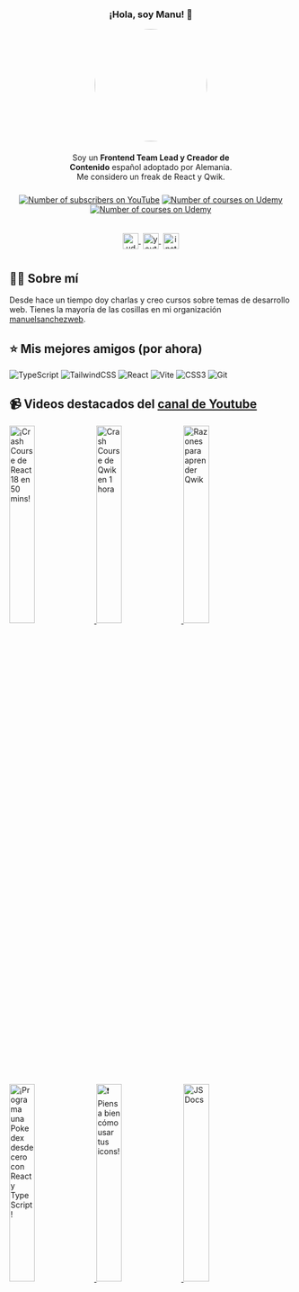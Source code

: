 <div align="center">

<h3 align="center">¡Hola, soy Manu! 👋</h3>

<img align="center" style="border-radius: 50%; margin-bottom: 10px;" width="200" src="https://media.licdn.com/dms/image/D4E03AQF9ul3jbeZu-g/profile-displayphoto-shrink_400_400/0/1685693463119?e=1691020800&v=beta&t=UXygask7BPYaJsWHEsBK9MNNk4EAyzXdeul63hcTYkQ" />

<p align="center" style="margin: 10px 0;width: 350px">Soy un <strong>Frontend Team Lead y Creador de Contenido</strong> español adoptado por Alemania. <br /> Me considero un freak de React y Qwik.</p>
</div>

<div align="center" style="display: flex; margin: 10px 0; justify-content: center; gap: 10px;">

[![Number of subscribers on YouTube](https://img.shields.io/youtube/channel/subscribers/UCX3IE_OjG20p_AwbX06YAEg?style=social)](https://www.youtube.com/channel/UCX3IE_OjG20p_AwbX06YAEg?sub_confirmation=1)
[![Number of courses on Udemy](https://img.shields.io/badge/udemy%20courses-6-green)](https://www.udemy.com/user/manuel-sanchez-324/)
[![Number of courses on Udemy](https://img.shields.io/badge/udemy%20students-+10000-green)](https://www.udemy.com/user/manuel-sanchez-324/)

</div>

<div align="center" style="padding: 10px; width: fit-content; margin: 10px auto;">
    <a href="https://www.udemy.com/user/manuel-sanchez-324/" target="blank" style='margin-right:4px'>
        <img align="center" src="https://cdn.jsdelivr.net/npm/simple-icons@3.0.1/icons/udemy.svg" alt="udemy manuelsanchezweb" height="28px" width="28px" />
    </a>
    <a href="https://www.youtube.com/channel/UCX3IE_OjG20p_AwbX06YAEg?sub_confirmation=1" target="blank" style='margin-right:4px'>
        <img align="center" src="https://cdn.jsdelivr.net/npm/simple-icons@3.0.1/icons/youtube.svg" alt="youtube manuelsanchezweb" height="28px" width="28px" />
    </a>
    <a href="https://www.instagram.com/manuelsanchezweb/" target="blank">
        <img align="center" src="https://cdn.jsdelivr.net/npm/simple-icons@3.0.1/icons/instagram.svg" alt="instagram manuelsanchezweb" height="28px" width="28px" />
    </a>
</div>

## 👨‍💻 Sobre mí

Desde hace un tiempo doy charlas y creo cursos sobre temas de desarrollo web. Tienes la mayoría de las cosillas en mi organización [manuelsanchezweb](https://github.com/orgs/manuelsanchezweb/repositories).

## ⭐️ Mis mejores amigos (por ahora)

![TypeScript](https://img.shields.io/badge/typescript-%23007ACC.svg?style=for-the-badge&logo=typescript&logoColor=white)
![TailwindCSS](https://img.shields.io/badge/tailwindcss-%2338B2AC.svg?style=for-the-badge&logo=tailwind-css&logoColor=white)
![React](https://img.shields.io/badge/react-%2320232a.svg?style=for-the-badge&logo=react&logoColor=%2361DAFB)
![Vite](https://img.shields.io/badge/vite-%23646CFF.svg?style=for-the-badge&logo=vite&logoColor=white)
![CSS3](https://img.shields.io/badge/css3-%231572B6.svg?style=for-the-badge&logo=css3&logoColor=white)
![Git](https://img.shields.io/badge/git-%23F05033.svg?style=for-the-badge&logo=git&logoColor=white)

## 📹 Videos destacados del [canal de Youtube](https://www.youtube.com/channel/UCX3IE_OjG20p_AwbX06YAEg?sub_confirmation=1)

<a href='https://youtu.be/o0HwamjhsWw' target='_blank'>
  <img width='30%' src='https://i9.ytimg.com/vi_webp/o0HwamjhsWw/mqdefault.webp?v=6406f97e&sqp=CPT45qMG&rs=AOn4CLBxbEtOruhmXCTZKIYgNlFtxHDzhg' alt='¡Crash Course de React 18 en 50 mins!' />
</a>
<a href='https://youtu.be/X4puVLRTr4k' target='_blank'>
  <img width='30%' src='https://i9.ytimg.com/vi_webp/X4puVLRTr4k/mqdefault.webp?v=641488ee&sqp=CKD75qMG&rs=AOn4CLBkCqTQrUWhvEAPVh_qPbOOdslkSA' alt='Crash Course de Qwik en 1 hora' />
</a>
<a href='https://youtu.be/DcCpwpJQmG0' target='_blank'>
  <img width='30%' src='https://i9.ytimg.com/vi_webp/DcCpwpJQmG0/mqdefault.webp?v=63ca9610&sqp=CKD75qMG&rs=AOn4CLBYvwIOzFxoVuku5DNdLe3N6bm03g' alt='Razones para aprender Qwik' />
</a>
<a href='https://youtu.be/RMrA3xkbMMs' target='_blank'>
  <img width='30%' src='https://i9.ytimg.com/vi/RMrA3xkbMMs/mqdefault.jpg?v=63d23d5a&sqp=CKD75qMG&rs=AOn4CLCBPz2ZMpgqXDdiC6jZHdie8OVJhA' alt='¡Programa una Pokedex desde cero con React y TypeScript!' />
</a>
<a href='https://youtu.be/vppEoqCtZkM' target='_blank'>
  <img width='30%' src='https://i9.ytimg.com/vi_webp/vppEoqCtZkM/mqdefault.webp?v=643713dc&sqp=CKD75qMG&rs=AOn4CLBYN8FuHovOf1bQonNLFLS7M5sjgQ' alt='❗️ Piensa bien cómo usar tus icons!' />
</a>
<a href='https://youtu.be/_ugRzPfQ8Zg' target='_blank'>
  <img width='30%' src='https://i9.ytimg.com/vi_webp/_ugRzPfQ8Zg/mqdefault.webp?v=64590f9e&sqp=CKD75qMG&rs=AOn4CLDfQwkODdlnvi4wT6EgEqy5iXhO7Q' alt='JSDocs' />
</a>

